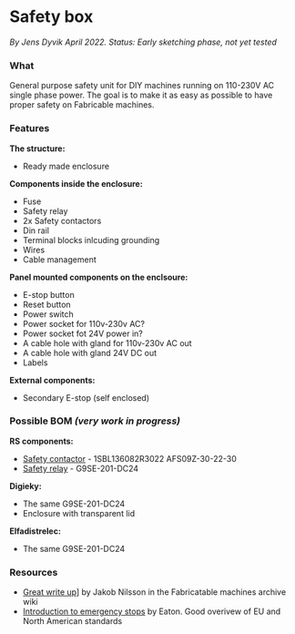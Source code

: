 # Safety box


*By Jens Dyvik April 2022. Status: Early sketching phase, not yet tested*

### What

General purpose safety unit for DIY machines running on 110-230V AC single phase power. The goal is to make it as easy as possible to have proper safety on Fabricable machines.

### Features

**The structure:**
 - Ready made enclosure

**Components inside the enclosure:**
 - Fuse
 - Safety relay
 - 2x Safety contactors
 - Din rail
 - Terminal blocks inlcuding grounding
 - Wires
 - Cable management

**Panel mounted components on the enclsoure:**
 - E-stop button
 - Reset button
 - Power switch
 - Power socket for 110v-230v AC?
 - Power socket fot 24V power in?
 - A cable hole with gland for 110v-230v AC out
 - A cable hole with gland 24V DC out
 - Labels

**External components:**
 - Secondary E-stop (self enclosed)

### Possible BOM *(very work in progress)*

**RS components:**
 - [Safety contactor](https://no.rs-online.com/web/p/contactors/1753199) - 1SBL136082R3022 AFS09Z-30-22-30
 - [Safety relay](https://no.rs-online.com/web/p/safety-relays/8903389) - G9SE-201-DC24

**Digieky:**
 - The same G9SE-201-DC24
 - Enclosure with transparent lid

**Elfadistrelec:**
 - The same G9SE-201-DC24

### Resources
 - [Great write up](https://github.com/fellesverkstedet/fabricatable-machines/wiki/Safety-and-liability)] by Jakob Nilsson in the Fabricatable machines archive wiki
 - [Introduction to emergency stops](https://www.eaton.com/ecm/idcplg?IdcService=GET_FILE&dID=432948) by Eaton. Good overivew of EU and North American standards
